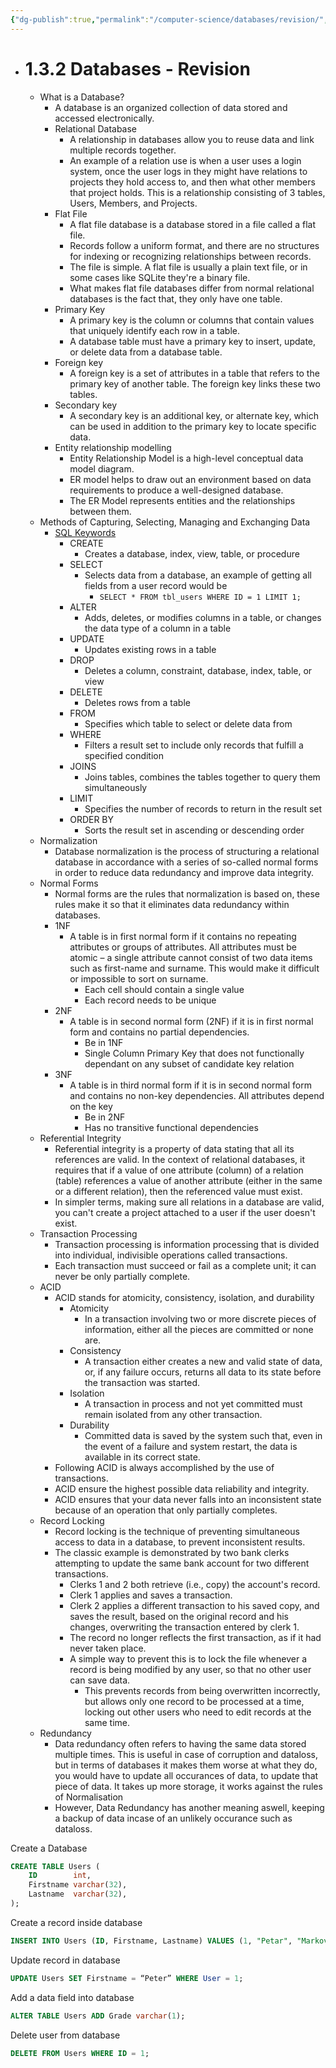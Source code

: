 ```yaml
---
{"dg-publish":true,"permalink":"/computer-science/databases/revision/","dgHomeLink":true,"dgPassFrontmatter":false}
---
```



- # 1.3.2 Databases - Revision
	- What is a Database?
		- A database is an organized collection of data stored and accessed electronically.
		- Relational Database
			- A relationship in databases allow you to reuse data and link multiple records together.
			- An example of a relation use is when a user uses a login system, once the user logs in they might have relations to projects they hold access to, and then what other members that project holds. This is a relationship consisting of 3 tables, Users, Members, and Projects.
		- Flat File
			- A flat file database is a database stored in a file called a flat file.
			- Records follow a uniform format, and there are no structures for indexing or recognizing relationships between records.
			- The file is simple. A flat file is usually a plain text file, or in some cases like SQLite they're a binary file. 
			- What makes flat file databases differ from normal relational databases is the fact that, they only have one table.
		- Primary Key
			- A primary key is the column or columns that contain values that uniquely identify each row in a table.
			- A database table must have a primary key to insert, update, or delete data from a database table.
		- Foreign key
			- A foreign key is a set of attributes in a table that refers to the primary key of another table. The foreign key links these two tables.
		- Secondary key
			- A secondary key is an additional key, or alternate key, which can be used in addition to the primary key to locate specific data.
		- Entity relationship modelling
			- Entity Relationship Model is a high-level conceptual data model diagram.
			- ER model helps to draw out an environment based on data requirements to produce a well-designed database.
			- The ER Model represents entities and the relationships between them.
	- Methods of Capturing, Selecting, Managing and Exchanging Data
		- [SQL Keywords](https://www.w3schools.com/sql/sql_ref_keywords.asp)
			- CREATE
				- Creates a database, index, view, table, or procedure
			- SELECT
				- Selects data from a database, an example of getting all fields from a user record would be 
					- `SELECT * FROM tbl_users WHERE ID = 1 LIMIT 1;` 
			- ALTER
				- Adds, deletes, or modifies columns in a table, or changes the data type of a column in a table
			- UPDATE
				- Updates existing rows in a table
			- DROP
				- Deletes a column, constraint, database, index, table, or view
			- DELETE
				- Deletes rows from a table
			- FROM
				- Specifies which table to select or delete data from
			- WHERE
				- Filters a result set to include only records that fulfill a specified condition
			- JOINS
				- Joins tables, combines the tables together to query them simultaneously
			- LIMIT
				- Specifies the number of records to return in the result set
			- ORDER BY
				- Sorts the result set in ascending or descending order
	- Normalization
		- Database normalization is the process of structuring a relational database in accordance with a series of so-called normal forms in order to reduce data redundancy and improve data integrity.
	- Normal Forms
		- Normal forms are the rules that normalization is based on, these rules make it so that it eliminates data redundancy within databases.
		- 1NF
			- A table is in first normal form if it contains no repeating attributes or groups of attributes. All attributes must be atomic – a single attribute cannot consist of two data items such as first-name and surname. This would make it difficult or impossible to sort on surname.
				-   Each cell should contain a single value
				-   Each record needs to be unique
		- 2NF
			- A table is in second normal form (2NF) if it is in first normal form and contains no partial dependencies.
				- Be in 1NF
				- Single Column Primary Key that does not functionally dependant on any subset of candidate key relation
		- 3NF
			- A table is in third normal form if it is in second normal form and contains no non-key dependencies. All attributes depend on the key
				- Be in 2NF
				- Has no transitive functional dependencies
	- Referential Integrity
		- Referential integrity is a property of data stating that all its references are valid. In the context of relational databases, it requires that if a value of one attribute (column) of a relation (table) references a value of another attribute (either in the same or a different relation), then the referenced value must exist.
		- In simpler terms, making sure all relations in a database are valid, you can't create a project attached to a user if the user doesn't exist.
	- Transaction Processing
		- Transaction processing is information processing that is divided into individual, indivisible operations called transactions.
		- Each transaction must succeed or fail as a complete unit; it can never be only partially complete.
	- ACID
		- ACID stands for atomicity, consistency, isolation, and durability
			- Atomicity
				- In a transaction involving two or more discrete pieces of information, either all the pieces are committed or none are.
			- Consistency
				- A transaction either creates a new and valid state of data, or, if any failure occurs, returns all data to its state before the transaction was started.
			- Isolation
				- A transaction in process and not yet committed must remain isolated from any other transaction.
			- Durability
				- Committed data is saved by the system such that, even in the event of a failure and system restart, the data is available in its correct state.
		- Following ACID is always accomplished by the use of transactions.
		- ACID ensure the highest possible data reliability and integrity.
		- ACID ensures that your data never falls into an inconsistent state because of an operation that only partially completes.
	- Record Locking
		- Record locking is the technique of preventing simultaneous access to data in a database, to prevent inconsistent results.
		- The classic example is demonstrated by two bank clerks attempting to update the same bank account for two different transactions.
			- Clerks 1 and 2 both retrieve (i.e., copy) the account's record.
			- Clerk 1 applies and saves a transaction.
			- Clerk 2 applies a different transaction to his saved copy, and saves the result, based on the original record and his changes, overwriting the transaction entered by clerk 1.
			- The record no longer reflects the first transaction, as if it had never taken place.
			- A simple way to prevent this is to lock the file whenever a record is being modified by any user, so that no other user can save data.
				- This prevents records from being overwritten incorrectly, but allows only one record to be processed at a time, locking out other users who need to edit records at the same time.
	- Redundancy
		- Data redundancy often refers to having the same data stored multiple times. This is useful in case of corruption and dataloss, but in terms of databases it makes them worse at what they do, you would have to update all occurances of data, to update that piece of data. It takes up more storage, it works against the rules of Normalisation
		- However, Data Redundancy has another meaning aswell, keeping a backup of data incase of an unlikely occurance such as dataloss.

Create a Database
```sql
CREATE TABLE Users (
	ID        int,
	Firstname varchar(32),
	Lastname  varchar(32),
);
```

Create a record inside database
```sql
INSERT INTO Users (ID, Firstname, Lastname) VALUES (1, "Petar", "Markov")
```

Update record in database
```sql
UPDATE Users SET Firstname = “Peter” WHERE User = 1;
```

Add a data field into database
```sql
ALTER TABLE Users ADD Grade varchar(1);
```

Delete user from database
```sql
DELETE FROM Users WHERE ID = 1;
```
